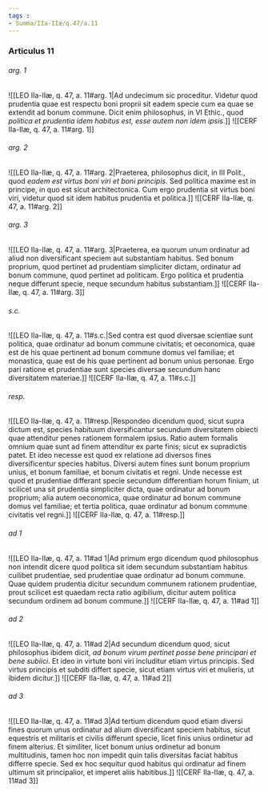 ```yaml
---
tags : 
- Summa/IIa-IIæ/q.47/a.11
---
```


### Articulus 11

###### arg. 1
![[LEO IIa-IIæ, q. 47, a. 11#arg. 1|Ad undecimum sic proceditur. Videtur quod prudentia quae est respectu boni proprii sit eadem specie cum ea quae se extendit ad bonum commune. Dicit enim philosophus, in VI Ethic., quod *politica et prudentia idem habitus est, esse autem non idem ipsis*.]]
![[CERF IIa-IIæ, q. 47, a. 11#arg. 1]]

###### arg. 2
![[LEO IIa-IIæ, q. 47, a. 11#arg. 2|Praeterea, philosophus dicit, in III Polit., quod *eadem est virtus boni viri et boni principis*. Sed politica maxime est in principe, in quo est sicut architectonica. Cum ergo prudentia sit virtus boni viri, videtur quod sit idem habitus prudentia et politica.]]
![[CERF IIa-IIæ, q. 47, a. 11#arg. 2]]

###### arg. 3
![[LEO IIa-IIæ, q. 47, a. 11#arg. 3|Praeterea, ea quorum unum ordinatur ad aliud non diversificant speciem aut substantiam habitus. Sed bonum proprium, quod pertinet ad prudentiam simpliciter dictam, ordinatur ad bonum commune, quod pertinet ad politicam. Ergo politica et prudentia neque differunt specie, neque secundum habitus substantiam.]]
![[CERF IIa-IIæ, q. 47, a. 11#arg. 3]]

###### s.c.
![[LEO IIa-IIæ, q. 47, a. 11#s.c.|Sed contra est quod diversae scientiae sunt politica, quae ordinatur ad bonum commune civitatis; et oeconomica, quae est de his quae pertinent ad bonum commune domus vel familiae; et monastica, quae est de his quae pertinent ad bonum unius personae. Ergo pari ratione et prudentiae sunt species diversae secundum hanc diversitatem materiae.]]
![[CERF IIa-IIæ, q. 47, a. 11#s.c.]]

###### resp.
![[LEO IIa-IIæ, q. 47, a. 11#resp.|Respondeo dicendum quod, sicut supra dictum est, species habituum diversificantur secundum diversitatem obiecti quae attenditur penes rationem formalem ipsius. Ratio autem formalis omnium quae sunt ad finem attenditur ex parte finis; sicut ex supradictis patet. Et ideo necesse est quod ex relatione ad diversos fines diversificentur species habitus. Diversi autem fines sunt bonum proprium unius, et bonum familiae, et bonum civitatis et regni. Unde necesse est quod et prudentiae differant specie secundum differentiam horum finium, ut scilicet una sit prudentia simpliciter dicta, quae ordinatur ad bonum proprium; alia autem oeconomica, quae ordinatur ad bonum commune domus vel familiae; et tertia politica, quae ordinatur ad bonum commune civitatis vel regni.]]
![[CERF IIa-IIæ, q. 47, a. 11#resp.]]

###### ad 1
![[LEO IIa-IIæ, q. 47, a. 11#ad 1|Ad primum ergo dicendum quod philosophus non intendit dicere quod politica sit idem secundum substantiam habitus cuilibet prudentiae, sed prudentiae quae ordinatur ad bonum commune. Quae quidem prudentia dicitur secundum communem rationem prudentiae, prout scilicet est quaedam recta ratio agibilium, dicitur autem politica secundum ordinem ad bonum commune.]]
![[CERF IIa-IIæ, q. 47, a. 11#ad 1]]

###### ad 2
![[LEO IIa-IIæ, q. 47, a. 11#ad 2|Ad secundum dicendum quod, sicut philosophus ibidem dicit, *ad bonum virum pertinet posse bene principari et bene subiici*. Et ideo in virtute boni viri includitur etiam virtus principis. Sed virtus principis et subditi differt specie, sicut etiam virtus viri et mulieris, ut ibidem dicitur.]]
![[CERF IIa-IIæ, q. 47, a. 11#ad 2]]

###### ad 3
![[LEO IIa-IIæ, q. 47, a. 11#ad 3|Ad tertium dicendum quod etiam diversi fines quorum unus ordinatur ad alium diversificant speciem habitus, sicut equestris et militaris et civilis differunt specie, licet finis unius ordinetur ad finem alterius. Et similiter, licet bonum unius ordinetur ad bonum multitudinis, tamen hoc non impedit quin talis diversitas faciat habitus differre specie. Sed ex hoc sequitur quod habitus qui ordinatur ad finem ultimum sit principalior, et imperet aliis habitibus.]]
![[CERF IIa-IIæ, q. 47, a. 11#ad 3]]

